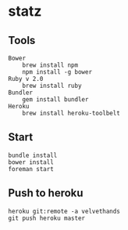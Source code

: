 statz
=====

## Tools
    Bower
        brew install npm
        npm install -g bower
    Ruby v 2.0
        brew install ruby
    Bundler
        gem install bundler
    Heroku
        brew install heroku-toolbelt

## Start 
    bundle install
    bower install
    foreman start

## Push to heroku
    heroku git:remote -a velvethands
    git push heroku master
